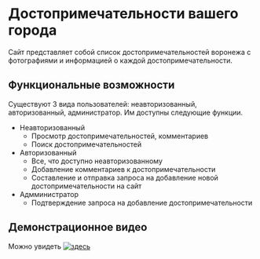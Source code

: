 
# Достопримечательности вашего города
Сайт представляет собой список достопримечательностей воронежа с фотографиями и информацией о каждой достопримечательности.

## Функциональные возможности
Существуют 3 вида пользователей: неавторизованный, авторизованный, администратор. Им доступны следующие функции.
- Неавторизованный
    * Просмотр достопримечательностей, комментариев
    * Поиск достопримечательностей
- Авторизованный
    * Все, что доступно неавторизованному
    * Добавление комментариев к достопримечательности
    * Составление и отправка запроса на добавление новой достопримечательности на сайт
- Адмминистратор
    * Подтверждение запроса на добавление достопримечательности
    
## Демонстрационное видео
Можно увидеть 
[![здесь](https://img.youtube.com/vi/-3AxnCiWLd0/0.jpg)](https://youtu.be/-3AxnCiWLd0)
